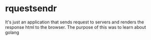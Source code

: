 # rquestsendr
It's just an application that sends request to servers and renders the response html to the browser.
The purpose of this was to learn about golang

